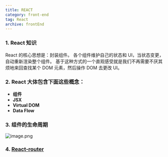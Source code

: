```yaml
---
title: REACT
category: front-end
tag: React
archive: frontEnd
---
```

### 1. React 知识
React 的核心思想是：封装组件。
各个组件维护自己的状态和 UI，当状态变更，自动重新渲染整个组件。
基于这种方式的一个直观感受就是我们不再需要不厌其烦地来回查找某个 DOM 元素，然后操作 DOM 去更改 UI。
### 2. React 大体包含下面这些概念：
- **组件**
- **JSX**
- **Virtual DOM** 
- **Data Flow**
### 3. 组件的生命周期
![image.png](http://upload-images.jianshu.io/upload_images/8952934-6183b3ea3c3749c3.png?imageMogr2/auto-orient/strip%7CimageView2/2/w/1240)
### 4. [React-router](https://segmentfault.com/a/1190000004075348)




